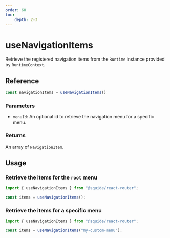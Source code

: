 ```yaml
---
order: 60
toc:
    depth: 2-3
---
```


# useNavigationItems

Retrieve the registered navigation items from the `Runtime` instance provided by `RuntimeContext`.

## Reference

```ts
const navigationItems = useNavigationItems()
```

### Parameters

- `menuId`: An optional id to retrieve the navigation menu for a specific menu.

### Returns

An array of `NavigationItem`.

## Usage

### Retrieve the items for the `root` menu

```ts
import { useNavigationItems } from "@squide/react-router";

const items = useNavigationItems();
```

### Retrieve the items for a specific menu

```ts
import { useNavigationItems } from "@squide/react-router";

const items = useNavigationItems("my-custom-menu");
```
